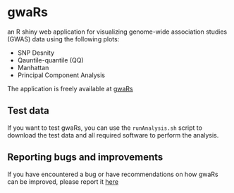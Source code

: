 # gwaRs
an R shiny web application for visualizing genome-wide association studies (GWAS) data using the following plots:

* SNP Desnity
* Qauntile-quantile (QQ)
* Manhattan
* Principal Component Analysis

The application is freely available at [gwaRs](https://gwasviz.shinyapps.io/gwaRs/)

## Test data
If you want to test gwaRs, you can use the `runAnalysis.sh` script to download the test data and all required software to perform the analysis.

## Reporting bugs and improvements
If you have encountered a bug or have recommendations on how gwaRs can be improved, please report it [here](https://github.com/LindoNkambule/gwaRs/issues)
